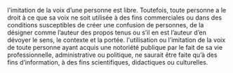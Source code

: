 l'imitation de la voix d’une personne est libre.
Toutefois, toute personne a le droit à ce que sa voix ne soit utilisée à des fins commerciales ou dans des conditions susceptibles de créer une confusion de personnes, de la désigner comme l’auteur des propos tenus ou s’il en est l’auteur d’en dévoyer le sens, le contexte et la portée.
l'utilisation ou l’imitation de la voix de toute personne ayant acquis une notoriété publique par le fait de sa vie professionnelle, administrative ou politique, ne saurait être faite qu’à des fins d’information, à des fins scientifiques, didactiques ou culturelles.